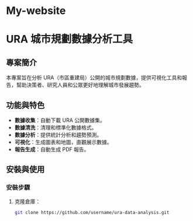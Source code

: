 # My-website
# URA 城市規劃數據分析工具

## 專案簡介
本專案旨在分析 URA（市區重建局）公開的城市規劃數據，提供可視化工具和報告，幫助決策者、研究人員和公眾更好地理解城市發展趨勢。

## 功能與特色
- **數據收集**：自動下載 URA 公開數據集。
- **數據清洗**：清理和標準化數據格式。
- **數據分析**：提供統計分析和趨勢預測。
- **可視化**：生成圖表和地圖，直觀展示數據。
- **報告生成**：自動生成 PDF 報告。

## 安裝與使用
### 安裝步驟
1. 克隆倉庫：
   ```bash
   git clone https://github.com/username/ura-data-analysis.git
